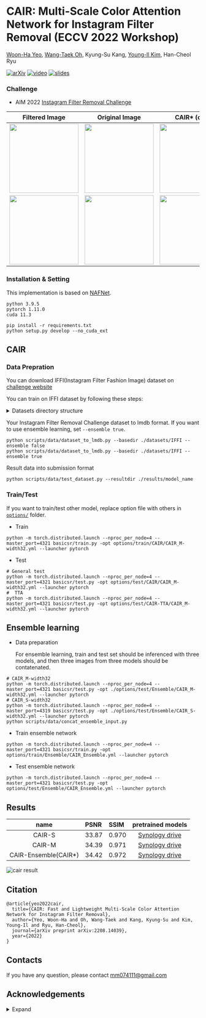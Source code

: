 # CAIR: Multi-Scale Color Attention Network for Instagram Filter Removal (ECCV 2022 Workshop)
[Woon-Ha Yeo](https://scholar.google.com/citations?user=rzLqXnkAAAAJ&hl=ko&oi=sra), [Wang-Taek Oh](https://scholar.google.com/citations?user=lbm9wBQAAAAJ&hl=ko&oi=sra), Kyung-Su Kang, [Young-Il Kim](https://scholar.google.co.kr/citations?hl=ko&user=VJWlpfsAAAAJ), Han-Cheol Ryu

[![arXiv](https://img.shields.io/badge/arXiv-2208.14039-b31b1b.svg)](https://arxiv.org/abs/2208.14039)
[![video](https://img.shields.io/badge/Video-Presentation-F9D371)](https://www.youtube.com/watch?v=4LIOKXfiQSE)
[![slides](https://img.shields.io/badge/Presentation-Slides-B762C1)](https://www.slideshare.net/WoonHaYeo/cair-fast-and-lightweight-multiscale-color-attention-network-for-instagram-filter-removal)



### Challenge
- AIM 2022 [Instagram Filter Removal Challenge](https://codalab.lisn.upsaclay.fr/competitions/5081#learn_the_details)

|Filtered Image|Original Image|CAIR* (ours)|[IFRNet, CVPRW2021](https://github.com/birdortyedi/instagram-filter-removal-pytorch)|[CIFR, CVPRW2022](https://github.com/birdortyedi/cifr-pytorch) |
|       :-----:       |     :-----:        |        :-----:         |        :-----:         |        :-----:         |
| <img width="180" src="https://user-images.githubusercontent.com/19821289/209612144-7d573384-cd62-42d4-86d2-45d9703e79e9.jpg">|<img width="180" src="https://user-images.githubusercontent.com/19821289/209612293-5f467c44-90a8-40de-a47f-4d1cf73a7978.jpg">|<img width="180" src="https://user-images.githubusercontent.com/19821289/209612511-c0f181a1-d267-4067-8ee2-3e5a44ad1d86.png">|<img width="180" src="https://user-images.githubusercontent.com/19821289/209612205-9aea04a7-d2d2-44f8-9c12-a0aefa9128ed.png">|<img width="180" src="https://user-images.githubusercontent.com/19821289/209612200-9587f5a5-486a-497c-8c35-36f024b4169c.png">|
|<img width="180" src="https://user-images.githubusercontent.com/19821289/209612766-926ad877-9c60-4721-b693-d877f313f4a3.jpg">|<img width="180" src="https://user-images.githubusercontent.com/19821289/209612769-84fbb7bc-7c0a-46ab-ac18-2186a36d9d79.jpg">|<img width="180" src="https://user-images.githubusercontent.com/19821289/209612764-60ca96aa-9566-40f6-9d7e-4f33cd8a23cc.png">|<img width="180" src="https://user-images.githubusercontent.com/19821289/209612765-8bc7bd8d-2785-48ff-ab3d-ff73018e20d0.png">|<img width="180" src="https://user-images.githubusercontent.com/19821289/209612759-f11e95ca-f203-47bb-a301-685489ac0760.png">|



### Installation & Setting
This implementation is based on [NAFNet](https://github.com/megvii-research/NAFNet). 

```
python 3.9.5
pytorch 1.11.0
cuda 11.3
```

```
pip install -r requirements.txt
python setup.py develop --no_cuda_ext
```

## CAIR
### Data Prepration
You can download IFFI(Instagram Filter Fashion Image) dataset on [challenge website](https://codalab.lisn.upsaclay.fr/competitions/5081#learn_the_details)

You can train on IFFI dataset by following these steps:
<details><summary>Datasets directory structure</summary>

```
  datasets
  └──IFFI
     └──IFFI-dataset-train
     |  └──0
     |  └──1
     |  └──2
     |  └──...
     └──IFFI-dataset-lr-train
     |  └──0
     |  └──1
     |  └──2
     |  └──...
     └──IFFI-dataset-lr-challenge-test-wo-gt
        └──0
        └──1
        └──2
        └──...
```
</details>

Your Instagram Filter Removal Challenge dataset to lmdb format. If you want to use ensemble learning, set `--ensemble true`.
```
python scripts/data/dataset_to_lmdb.py --basedir ./datasets/IFFI --ensemble false
python scripts/data/dataset_to_lmdb.py --basedir ./datasets/IFFI --ensemble true
```

Result data into submission format
```
python scripts/data/test_dataset.py --resultdir ./results/model_name
```

### Train/Test
If you want to train/test other model, replace option file with others in [`options/`](https://github.com/HnV-Lab/CAIR/tree/main/options) folder.
- Train
```
python -m torch.distributed.launch --nproc_per_node=4 --master_port=4321 basicsr/train.py -opt options/train/CAIR/CAIR_M-width32.yml --launcher pytorch
```
- Test
```
# General test
python -m torch.distributed.launch --nproc_per_node=4 --master_port=4321 basicsr/test.py -opt options/test/CAIR/CAIR_M-width32.yml --launcher pytorch
#  TTA
python -m torch.distributed.launch --nproc_per_node=4 --master_port=4321 basicsr/test.py -opt options/test/CAIR-TTA/CAIR_M-width32.yml --launcher pytorch
```


## Ensemble learning
- Data preparation

  For ensemble learning, train and test set should be inferenced with three models, and then three images from three models should be contatenated.
```
# CAIR_M-width32
python -m torch.distributed.launch --nproc_per_node=4 --master_port=4321 basicsr/test.py -opt ./options/test/Ensemble/CAIR_M-width32.yml --launcher pytorch
# CAIR_S-width32
python -m torch.distributed.launch --nproc_per_node=4 --master_port=4319 basicsr/test.py -opt ./options/test/Ensemble/CAIR_S-width32.yml --launcher pytorch
python scripts/data/concat_ensemble_input.py
```
- Train ensemble network
```
python -m torch.distributed.launch --nproc_per_node=4 --master_port=4321 basicsr/train.py -opt options/train/Ensemble/CAIR_Ensemble.yml --launcher pytorch
```
- Test ensemble network
```
python -m torch.distributed.launch --nproc_per_node=4 --master_port=4321 basicsr/test.py -opt options/test/Ensemble/CAIR_Ensemble.yml --launcher pytorch
```

## Results
| name |PSNR|SSIM| pretrained models |
|:--------------------------------------------------:|:--------------|:--------------|:--------------------------------------------------:|
|CAIR-S|33.87|0.970|[Synology drive](http://gofile.me/6Z850/dZzINMTPs) |
|CAIR-M|34.39|0.971|[Synology drive](http://gofile.me/6Z850/vEO5jLxZs)  |  
|CAIR-Ensemble(CAIR*)|34.42|0.972|[Synology drive](http://gofile.me/6Z850/RrYI3fHgb) |

![cair result](https://user-images.githubusercontent.com/49676680/208600943-613a7dfd-3e9f-4e94-8bce-6ff919657f94.png)

## Citation
```
@article{yeo2022cair,
  title={CAIR: Fast and Lightweight Multi-Scale Color Attention Network for Instagram Filter Removal},
  author={Yeo, Woon-Ha and Oh, Wang-Taek and Kang, Kyung-Su and Kim, Young-Il and Ryu, Han-Cheol},
  journal={arXiv preprint arXiv:2208.14039},
  year={2022}
}
```

## Contacts
If you have any question, please contact mm074111@gmail.com

## Acknowledgements
<details><summary>Expand</summary>

- https://github.com/XPixelGroup/BasicSR.git
- https://github.com/megvii-research/NAFNet.git
- https://github.com/swz30/CycleISP.git
